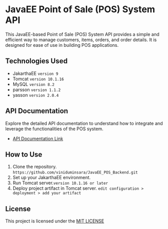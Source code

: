 # JavaEE Point of Sale (POS) System API

This JavaEE-based Point of Sale (POS) System API provides a simple and efficient way to manage customers, items, orders, and order details. It is designed for ease of use in building POS applications.

## Technologies Used

- JakarthaEE `version 9`
- Tomcat `version 10.1.16`
- MySQL `version 8.2`
- parsson `version 1.1.2`
- yasson `version 2.0.4`

## API Documentation

Explore the detailed API documentation to understand how to integrate and leverage the functionalities of the POS system.

- [API Documentation Link](https://documenter.getpostman.com/view/30897079/2s9YsQ9AQ8)

## How to Use

1. Clone the repository. `https://github.com/viniduminsara/JavaEE_POS_Backend.git`
2. Set up your JakarthaEE environment.
3. Run Tomcat server.`version 10.1.16 or later`
4. Deploy project artifact in Tomcat server.
`edit configuration >  deployment > add your artifact`

## License

This project is licensed under the [MIT LICENSE](https://github.com/viniduminsara/JavaEE_POS_Backend/blob/master/LICENSE.md)